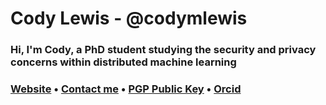 # Cody Lewis - @codymlewis
### Hi, I'm Cody, a PhD student studying the security and privacy concerns within distributed machine learning
### <a href="https://codymlewis.com">Website</a> &bull; <a href="mailto:hello@codymlewis.com">Contact me</a> &bull; <a href="https://codymlewis.com/cody.gpg">PGP Public Key</a> &bull; <a href="https://orcid.org/0000-0002-7796-3230">Orcid</a>
